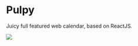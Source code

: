 # Pulpy

Juicy full featured web calendar, based on ReactJS.

![](http://netgusto.com/images/screenshot-pulpy-calendar.png)
